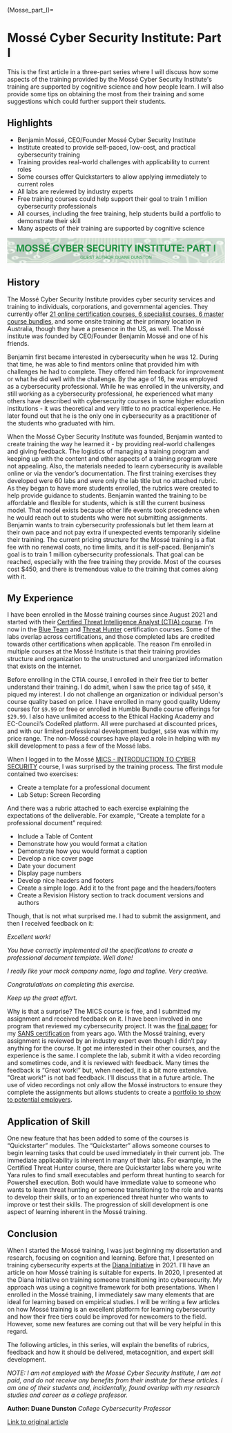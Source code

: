 (Mosse_part_I)=
# Mossé Cyber Security Institute: Part I

This is the first article in a three-part series where I will discuss how some aspects of the training provided by the Mossé Cyber Security Institute's training are supported by cognitive science and how people learn. I will also provide some tips on obtaining the most from their training and some suggestions which could further support their students.

## Highlights

- Benjamin Mossé, CEO/Founder Mossé Cyber Security Institute
- Institute created to provide self-paced, low-cost, and practical cybersecurity training
- Training provides real-world challenges with applicability to current roles
- Some courses offer Quickstarters to allow applying immediately to current roles
- All labs are reviewed by industry experts
- Free training courses could help support their goal to train 1 million cybersecurity professionals
- All courses, including the free training, help students build a portfolio to demonstrate their skill
- Many aspects of their training are supported by cognitive science

<img src="images/duane-dunston-article.png" alt="Mossé Cyber Security Institute Part I"/>

## History

The Mossé Cyber Security Institute provides cyber security services and training to individuals, corporations, and governmental agencies. They currently offer [21 online certification courses, 6 specialist courses, 6 master course bundles](https://www.mosse-institute.com/certifications.html), and some onsite training at their primary location in Australia, though they have a presence in the US, as well. The Mossé institute was founded by CEO/Founder Benjamin Mossé and one of his friends.

Benjamin first became interested in cybersecurity when he was 12. During that time, he was able to find mentors online that provided him with challenges he had to complete. They offered him feedback for improvement or what he did well with the challenge. By the age of 16, he was employed as a cybersecurity professional. While he was enrolled in the university, and still working as a cybersecurity professional, he experienced what many others have described with cybersecurity courses in some higher education institutions - it was theoretical and very little to no practical experience. He later found out that he is the only one in cybersecurity as a practitioner of the students who graduated with him.

When the Mossé Cyber Security Institute was founded, Benjamin wanted to create training the way he learned it - by providing real-world challenges and giving feedback. The logistics of managing a training program and keeping up with the content and other aspects of a training program were not appealing. Also, the materials needed to learn cybersecurity is available online or via the vendor’s documentation. The first training exercises they developed were 60 labs and were only the lab title but no attached rubric. As they began to have more students enrolled, the rubrics were created to help provide guidance to students. Benjamin wanted the training to be affordable and flexible for students, which is still the current business model. That model exists because other life events took precedence when he would reach out to students who were not submitting assignments. Benjamin wants to train cybersecurity professionals but let them learn at their own pace and not pay extra if unexpected events temporarily sideline their training. The current pricing structure for the Mossé training is a flat fee with no renewal costs, no time limits, and it is self-paced. Benjamin's goal is to train 1 million cybersecurity professionals. That goal can be reached, especially with the free training they provide. Most of the courses cost $450, and there is tremendous value to the training that comes along with it.

## My Experience

I have been enrolled in the Mossé training courses since August 2021 and started with their [Certified Threat Intelligence Analyst (CTIA) course](https://www.mosse-institute.com/certifications/mtia-certified-threat-intelligence-analyst.html). I’m now in the [Blue Team](https://www.mosse-institute.com/certifications/mbt-certified-blue-teamer.html) and [Threat Hunter](https://www.mosse-institute.com/certifications/mth-certified-threat-hunter.html) certification courses. Some of the labs overlap across certifications, and those completed labs are credited towards other certifications when applicable.  The reason I’m enrolled in multiple courses at the Mossé Institute is that their training provides structure and organization to the unstructured and unorganized information that exists on the internet.

Before enrolling in the CTIA course, I enrolled in their free tier to better understand their training. I do admit, when I saw the price tag of `$450`, it piqued my interest. I do not challenge an organization or individual person's course quality based on price. I have enrolled in many good quality Udemy courses for `$9.99` or free or enrolled in Humble Bundle course offerings for `$29.99`. I also have unlimited access to the Ethical Hacking Academy and EC-Council’s CodeRed platform. All were purchased at discounted prices, and with our limited professional development budget, `$450` was within my price range. The non-Mossé courses have played a role in helping with my skill development to pass a few of the Mossé labs.

When I logged in to the Mossé [MICS - INTRODUCTION TO CYBER SECURITY](https://www.mosse-institute.com/certifications/mics-introduction-to-cyber-security.html) course, I was surprised by the training process. The first module contained two exercises:

- Create a template for a professional document
- Lab Setup: Screen Recording

And there was a rubric attached to each exercise explaining the expectations of the deliverable. For example, “Create a template for a professional document” required:

- Include a Table of Content
- Demonstrate how you would format a citation
- Demonstrate how you would format a caption
- Develop a nice cover page
- Date your document
- Display page numbers
- Develop nice headers and footers
- Create a simple logo. Add it to the front page and the headers/footers
- Create a Revision History section to track document versions and authors

Though, that is not what surprised me. I had to submit the assignment, and then I received feedback on it:

*Excellent work!*

*You have correctly implemented all the specifications to create a professional document template. Well done!*

*I really like your mock company name, logo and tagline. Very creative.*

*Congratulations on completing this exercise.*

*Keep up the great effort.*

Why is that a surprise? The MICS course is free, and I submitted my assignment and received feedback on it. I have been involved in one program that reviewed my cybersecurity project. It was the [final paper](https://citeseerx.ist.psu.edu/viewdoc/download?doi=10.1.1.28.9091&rep=rep1&type=pdf) for my [SANS certification](https://www.giac.org/certified-professional/Duane-Dunston/101331) from years ago. With the Mossé training, every assignment is reviewed by an industry expert even though I didn’t pay anything for the course. It got me interested in their other courses, and the experience is the same. I complete the lab, submit it with a video recording and sometimes code, and it is reviewed with feedback. Many times the feedback is “Great work!” but, when needed, it is a bit more extensive. "Great work!" is not bad feedback. I'll discuss that in a future article.  The use of video recordings not only allow the Mossé instructors to ensure they complete the assignments but allows students to create a [portfolio to show to potential employers](https://www.youtube.com/watch?v=36hbC-4Aoss). 

## Application of Skill

One new feature that has been added to some of the courses is “Quickstarter” modules. The “Quickstarter” allows someone courses to begin learning tasks that could be used immediately in their current job. The immediate applicability is inherent in many of their labs. For example, in the Certified Threat Hunter course, there are Quickstarter labs where you write Yara rules to find small executables and perform threat hunting to search for Powershell execution. Both would have immediate value to someone who wants to learn threat hunting or someone transitioning to the role and wants to develop their skills, or to an experienced threat hunter who wants to improve or test their skills. The progression of skill development is one aspect of learning inherent in the Mossé training.

## Conclusion

When I started the Mossé training, I was just beginning my dissertation and research, focusing on cognition and learning. Before that, I presented on training cybersecurity experts at the [Diana Initiative](https://www.dianainitiative.org/) in 2021. I'll have an article on how Mossé training is suitable for experts. In 2020, I presented at the Diana Initiative on training someone transitioning into cybersecurity. My approach was using a cognitive framework for both presentations. When I enrolled in the Mossé training, I immediately saw many elements that are ideal for learning based on empirical studies. I will be writing a few articles on how Mossé training is an excellent platform for learning cybersecurity and how their free tiers could be improved for newcomers to the field. However, some new features are coming out that will be very helpful in this regard.

The following articles, in this series, will explain the benefits of rubrics, feedback and how it should be delivered, metacognition, and expert skill development.

*NOTE: I am not employed with the Mossé Cyber Security Institute, I am not paid, and do not receive any benefits from their institute for these articles. I am one of their students and, incidentally, found overlap with my research studies and career as a college professor.*

**Author: Duane Dunston** *College Cybersecurity Professor*

[Link to original article](https://www.linkedin.com/pulse/moss%C3%A9-cyber-security-institute-part-i-duane-dunston/)